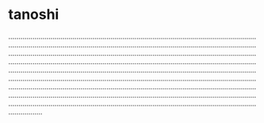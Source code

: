 # tanoshi
.............................................................................................................................................................................................................................................................................................................................................................................................................................................................................................................................................................................................................................................................................................................................................................................................................................................................................................................................................................................................................................................................................................................................................................................